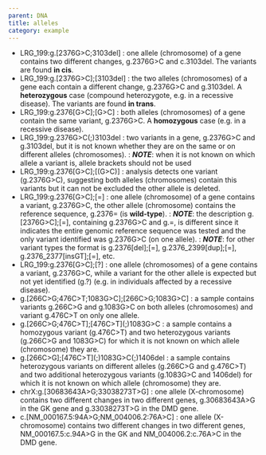 ```yaml
---
parent: DNA
title: alleles
category: example
---
```


*	LRG_199:g.[2376G>C;3103del]
	: one allele (chromosome) of a gene contains two different changes, g.2376G>C and c.3103del. The variants are found **in cis**.
*	LRG_199:g.[2376G>C];[3103del]
	: the two alleles (chromosomes) of a gene each contain a different change, g.2376G>C and g.3103del. A **heterozygous** case (compound heterozygote, e.g. in a recessive disease). The variants are found **in trans**.
*	LRG_199:g.2376[G>C];[G>C]
	: both alleles (chromosomes) of a gene contain the same variant, g.2376G>C. A **homozygous** case (e.g. in a recessive disease).
*	LRG_199:g.2376G>C(;)3103del
	: two variants in a gene, g.2376G>C and g.3103del, but it is not known whether they are on the same or on different alleles (chromosomes).
	: _**NOTE**_: when it is not known on which allele a variant is, allele brackets should not be used
*	LRG_199:g.2376[G>C];[(G>C)]
	: analysis detects one variant (g.2376G>C), suggesting both alleles (chromosomes) contain this variants but it can not be excluded the other allele is deleted.
*	LRG_199:g.2376[G>C];[=]
	: one allele (chromosome) of a gene contains a variant, g.2376G>C, the other allele (chromosome) contains the reference sequence, g.2376= (is **wild-type**).
	: _**NOTE**_: the description g.[2376G>C];[=], containing g.2376G>C and g.=, is different since it indicates the entire genomic reference sequence was tested and the only variant identified was g.2376G>C (on one allele).
	: _**NOTE**_: for other variant types the format is g.2376[del];[=], g.2376_2399[dup];[=], g.2376_2377[insGT];[=], etc.
*	LRG_199:g.2376[G>C];[?]
	: one allele (chromosomes) of a gene contains a variant, g.2376G>C, while a variant for the other allele is expected but not yet identified (g.?) (e.g. in individuals affected by a recessive disease).
*	g.[266C>G;476C>T;1083G>C];[266C>G;1083G>C]
	: a sample contains variants g.266C>G and g.1083G>C on both alleles (chromosomes) and variant g.476C>T on only one allele.
*	g.[266C>G;476C>T];[476C>T]\(;)1083G>C
	: a sample contains a homozygous variant (g.476C>T) and two heterozygous variants (g.266C>G and 1083G>C) for which it is not known on which allele (chromosome) they are.
*	g.[266C>G];[476C>T]\(;)1083G>C(;)1406del
	: a sample contains heterozygous variants on different alleles (g.266C>G and g.476C>T) and two additional heterozygous variants (g.1083G>C and 1406del) for which it is not known on which allele (chromosome) they are.
*	chrX:g.[30683643A>G;33038273T>G]
	: one allele (X-chromosome) contains two different changes in two different genes, g.30683643A>G in the GK gene and g.33038273T>G in the DMD gene.
*	c.[NM\_000167.5:94A>G;NM\_004006.2:76A>C]
	: one allele (X-chromosome) contains two different changes in two different genes, NM\_000167.5:c.94A>G in the GK and NM\_004006.2:c.76A>C in the DMD gene.

